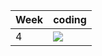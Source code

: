 | Week | coding |
| --- | --- |
| 4 |  ![](https://github.com/kmaooad/coding-19w04-vikachuu/workflows/Grading/badge.svg) |
